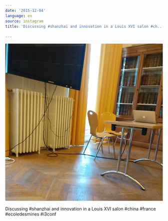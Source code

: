 ```yaml
---
date: '2015-12-04'
language: en
source: instagram
title: 'Discussing #shanzhai and innovation in a Louis XVI salon #ch...'

---
```


![](/uploads/instagram/201512/ddde6ce02087d56bcf9f025d5a10f692.jpg)

Discussing #shanzhai and innovation in a Louis XVI salon #china #france #ecoledesmines #i3conf
            